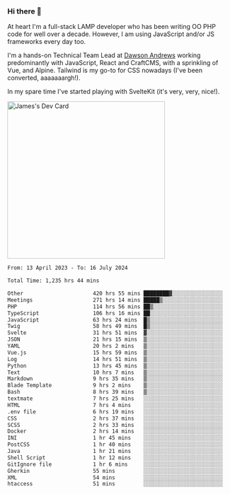 ### Hi there 👋

<!--
**JamesNock/JamesNock** is a ✨ _special_ ✨ repository because its `README.md` (this file) appears on your GitHub profile.

Here are some ideas to get you started:

- 🔭 I’m currently working on ...
- 🌱 I’m currently learning ...
- 👯 I’m looking to collaborate on ...
- 🤔 I’m looking for help with ...
- 💬 Ask me about ...
- 📫 How to reach me: ...
- 😄 Pronouns: ...
- ⚡ Fun fact: ...
-->
At heart I'm a full-stack LAMP developer who has been writing OO PHP code for well over a decade. However, I am using JavaScript and/or JS frameworks every day too.

I'm a hands-on Technical Team Lead at [Dawson Andrews](https://www.dawsonandrews.com/) working predominantly with JavaScript, React and CraftCMS, with a sprinkling of Vue, and Alpine. Tailwind is my go-to for CSS nowadays (I've been converted, aaaaaaargh!).

In my spare time I've started playing with SvelteKit (it's very, very, nice!).

<a href="https://app.daily.dev/h2onock"><img src="https://api.daily.dev/devcards/v2/XQraFlxE3JPWOlcSuOB2K.png?type=default&r=18u" width="356" alt="James's Dev Card"/></a>

<!--START_SECTION:waka-->

```txt
From: 13 April 2023 - To: 16 July 2024

Total Time: 1,235 hrs 44 mins

Other                      420 hrs 55 mins ████████▓░░░░░░░░░░░░░░░░   34.07 %
Meetings                   271 hrs 14 mins █████▒░░░░░░░░░░░░░░░░░░░   21.95 %
PHP                        114 hrs 56 mins ██▒░░░░░░░░░░░░░░░░░░░░░░   09.30 %
TypeScript                 106 hrs 16 mins ██░░░░░░░░░░░░░░░░░░░░░░░   08.60 %
JavaScript                 63 hrs 24 mins  █▒░░░░░░░░░░░░░░░░░░░░░░░   05.13 %
Twig                       58 hrs 49 mins  █▒░░░░░░░░░░░░░░░░░░░░░░░   04.76 %
Svelte                     31 hrs 51 mins  ▓░░░░░░░░░░░░░░░░░░░░░░░░   02.58 %
JSON                       21 hrs 15 mins  ▒░░░░░░░░░░░░░░░░░░░░░░░░   01.72 %
YAML                       20 hrs 2 mins   ▒░░░░░░░░░░░░░░░░░░░░░░░░   01.62 %
Vue.js                     15 hrs 59 mins  ▒░░░░░░░░░░░░░░░░░░░░░░░░   01.29 %
Log                        14 hrs 51 mins  ▒░░░░░░░░░░░░░░░░░░░░░░░░   01.20 %
Python                     13 hrs 45 mins  ▒░░░░░░░░░░░░░░░░░░░░░░░░   01.11 %
Text                       10 hrs 7 mins   ▒░░░░░░░░░░░░░░░░░░░░░░░░   00.82 %
Markdown                   9 hrs 35 mins   ▒░░░░░░░░░░░░░░░░░░░░░░░░   00.78 %
Blade Template             9 hrs 2 mins    ▒░░░░░░░░░░░░░░░░░░░░░░░░   00.73 %
Bash                       8 hrs 39 mins   ▒░░░░░░░░░░░░░░░░░░░░░░░░   00.70 %
textmate                   7 hrs 25 mins   ░░░░░░░░░░░░░░░░░░░░░░░░░   00.60 %
HTML                       7 hrs 4 mins    ░░░░░░░░░░░░░░░░░░░░░░░░░   00.57 %
.env file                  6 hrs 19 mins   ░░░░░░░░░░░░░░░░░░░░░░░░░   00.51 %
CSS                        2 hrs 37 mins   ░░░░░░░░░░░░░░░░░░░░░░░░░   00.21 %
SCSS                       2 hrs 33 mins   ░░░░░░░░░░░░░░░░░░░░░░░░░   00.21 %
Docker                     2 hrs 14 mins   ░░░░░░░░░░░░░░░░░░░░░░░░░   00.18 %
INI                        1 hr 45 mins    ░░░░░░░░░░░░░░░░░░░░░░░░░   00.14 %
PostCSS                    1 hr 40 mins    ░░░░░░░░░░░░░░░░░░░░░░░░░   00.14 %
Java                       1 hr 21 mins    ░░░░░░░░░░░░░░░░░░░░░░░░░   00.11 %
Shell Script               1 hr 12 mins    ░░░░░░░░░░░░░░░░░░░░░░░░░   00.10 %
GitIgnore file             1 hr 6 mins     ░░░░░░░░░░░░░░░░░░░░░░░░░   00.09 %
Gherkin                    55 mins         ░░░░░░░░░░░░░░░░░░░░░░░░░   00.07 %
XML                        54 mins         ░░░░░░░░░░░░░░░░░░░░░░░░░   00.07 %
htaccess                   51 mins         ░░░░░░░░░░░░░░░░░░░░░░░░░   00.07 %
```

<!--END_SECTION:waka-->
